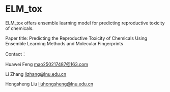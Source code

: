 # ELM_tox
 
 ELM_tox offers ensemble learning model for predicting reproductive toxicity  of chemicals.
 
 Paper title: Predicting the Reproductive Toxicity of Chemicals Using Ensemble Learning Methods and Molecular Fingerprints
 
 
 
 Contact：
 
 Huawei Feng     mao250217487@163.com
 
 Li Zhang        lizhang@lnu.edu.cn
 
 Hongsheng Liu   liuhongsheng@lnu.edu.cn